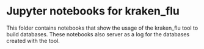 # Jupyter notebooks for kraken_flu
This folder contains notebooks that show the usage of the kraken_flu tool to build databases. These notebooks also server as a log for the databases created with the tool.

